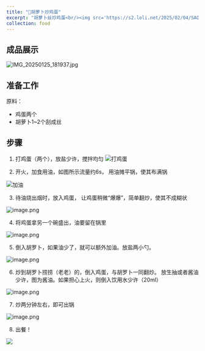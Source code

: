 ```yaml
---
title: "🥚胡萝卜炒鸡蛋"
excerpt: "胡萝卜丝炒鸡蛋<br/><img src='https://s2.loli.net/2025/02/04/SAO8XxVapqZiwF2.png'>"
collection: food
---
```



## 成品展示

![IMG_20250125_181937.jpg](https://s2.loli.net/2025/02/04/rgImZGJ6WbqLoyV.jpg)


## 准备工作

原料： 
- 鸡蛋两个
- 胡萝卜1~2个刮成丝 

## 步骤

1. 打鸡蛋（两个），放盐少许，搅拌均匀
![打鸡蛋](https://s2.loli.net/2025/02/04/eDyOXtw3ThsuWf8.png)

2. 开火，加食用油，如图所示流量约6s， 用油摊平锅，使其布满锅

![加油](https://s2.loli.net/2025/02/04/I8ot7YnXEbLlA2D.png)

3. 待油烧出烟时，放入鸡蛋， 让鸡蛋稍微“爆爆”，简单翻炒，使其不成糊状

![image.png](https://s2.loli.net/2025/02/04/Ipm2U8VYgojwAXn.png)

4. 将鸡蛋拿另一个碗盛出，油要留在锅里

![image.png](https://s2.loli.net/2025/02/04/qszinVufOpwN4Ah.png)

5. 倒入胡罗卜，如果油少了，就可以额外加油。放盐两小勺。

![image.png](https://s2.loli.net/2025/02/04/u2zaeNCQUbqXJco.png)

6.  炒到胡罗卜捞捞（老老）的，倒入鸡蛋，与胡罗卜一同翻炒。 放生抽或者酱油少许，图为酱油。如果担心上火，则倒入饮用水少许（20ml）

![image.png](https://s2.loli.net/2025/02/04/O9pfW5jGtuNExqD.png)

7. 炒两分钟左右，即可出锅

![image.png](https://s2.loli.net/2025/02/04/TmXxgI7zFLKnlpu.png)

8. 出餐！

![](https://s2.loli.net/2025/02/04/rgImZGJ6WbqLoyV.jpg)



